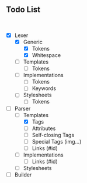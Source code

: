 ## Todo List

<br>

- [x] Lexer
  - [x] Generic
    - [x] Tokens
    - [x] Whitespace
  - [ ] Templates
    - [ ] Tokens
  - [ ] Implementations
    - [ ] Tokens
    - [ ] Keywords
  - [ ] Stylesheets
    - [ ] Tokens
- [ ] Parser
  - [ ] Templates
    - [x] Tags
    - [ ] Attributes
    - [ ] Self-closing Tags
    - [ ] Special Tags (img...)
    - [ ] Links (#id)
  - [ ] Implementations
    - [ ] Links (#id)
  - [ ] Stylesheets
- [ ] Builder